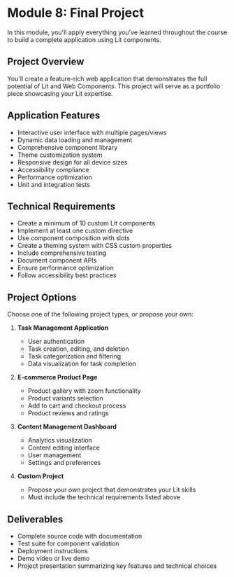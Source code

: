 # Module 8: Final Project

In this module, you'll apply everything you've learned throughout the course to build a complete application using Lit components.

## Project Overview

You'll create a feature-rich web application that demonstrates the full potential of Lit and Web Components. This project will serve as a portfolio piece showcasing your Lit expertise.

## Application Features

- Interactive user interface with multiple pages/views
- Dynamic data loading and management
- Comprehensive component library
- Theme customization system
- Responsive design for all device sizes
- Accessibility compliance
- Performance optimization
- Unit and integration tests

## Technical Requirements

- Create a minimum of 10 custom Lit components
- Implement at least one custom directive
- Use component composition with slots
- Create a theming system with CSS custom properties
- Include comprehensive testing
- Document component APIs
- Ensure performance optimization
- Follow accessibility best practices

## Project Options

Choose one of the following project types, or propose your own:

1. **Task Management Application**
   - User authentication
   - Task creation, editing, and deletion
   - Task categorization and filtering
   - Data visualization for task completion

2. **E-commerce Product Page**
   - Product gallery with zoom functionality
   - Product variants selection
   - Add to cart and checkout process
   - Product reviews and ratings

3. **Content Management Dashboard**
   - Analytics visualization
   - Content editing interface
   - User management
   - Settings and preferences

4. **Custom Project**
   - Propose your own project that demonstrates your Lit skills
   - Must include the technical requirements listed above

## Deliverables

- Complete source code with documentation
- Test suite for component validation
- Deployment instructions
- Demo video or live demo
- Project presentation summarizing key features and technical choices
